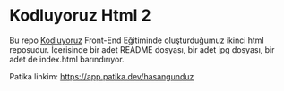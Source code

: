 # Kodluyoruz Html 2
Bu repo [Kodluyoruz](https://www.kodluyoruz.org) Front-End Eğitiminde oluşturduğumuz ikinci html reposudur. İçerisinde bir adet README dosyası, bir adet jpg dosyası, bir adet de index.html barındırıyor.

Patika linkim: https://app.patika.dev/hasangunduz
